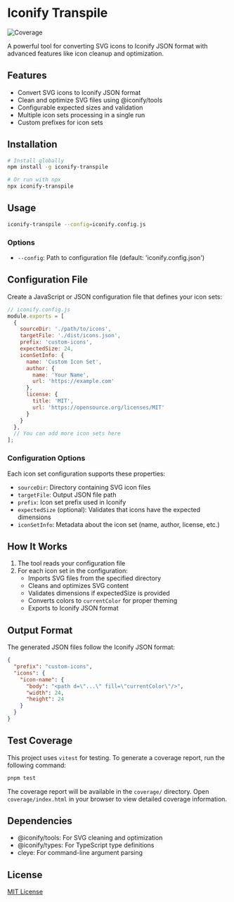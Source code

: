 # Iconify Transpile

![Coverage](https://img.shields.io/badge/coverage-92.1%25-brightgreen)

A powerful tool for converting SVG icons to Iconify JSON format with advanced features like icon cleanup and optimization.

## Features

- Convert SVG icons to Iconify JSON format
- Clean and optimize SVG files using @iconify/tools
- Configurable expected sizes and validation
- Multiple icon sets processing in a single run
- Custom prefixes for icon sets

## Installation

```bash
# Install globally
npm install -g iconify-transpile

# Or run with npx
npx iconify-transpile
```

## Usage

```bash
iconify-transpile --config=iconify.config.js
```

### Options

- `--config`: Path to configuration file (default: 'iconify.config.json')

## Configuration File

Create a JavaScript or JSON configuration file that defines your icon sets:

```js
// iconify.config.js
module.exports = [
  {
    sourceDir: './path/to/icons',
    targetFile: './dist/icons.json',
    prefix: 'custom-icons',
    expectedSize: 24,
    iconSetInfo: {
      name: 'Custom Icon Set',
      author: {
        name: 'Your Name',
        url: 'https://example.com'
      },
      license: {
        title: 'MIT',
        url: 'https://opensource.org/licenses/MIT'
      }
    }
  },
  // You can add more icon sets here
];
```

### Configuration Options

Each icon set configuration supports these properties:

- `sourceDir`: Directory containing SVG icon files
- `targetFile`: Output JSON file path
- `prefix`: Icon set prefix used in Iconify
- `expectedSize` (optional): Validates that icons have the expected dimensions
- `iconSetInfo`: Metadata about the icon set (name, author, license, etc.)

## How It Works

1. The tool reads your configuration file
2. For each icon set in the configuration:
   - Imports SVG files from the specified directory
   - Cleans and optimizes SVG content
   - Validates dimensions if expectedSize is provided
   - Converts colors to `currentColor` for proper theming
   - Exports to Iconify JSON format

## Output Format

The generated JSON files follow the Iconify JSON format:

```json
{
  "prefix": "custom-icons",
  "icons": {
    "icon-name": {
      "body": "<path d=\"...\" fill=\"currentColor\"/>",
      "width": 24,
      "height": 24
    }
  }
}
```

## Test Coverage

This project uses `vitest` for testing. To generate a coverage report, run the following command:

```bash
pnpm test
```

The coverage report will be available in the `coverage/` directory. Open `coverage/index.html` in your browser to view detailed coverage information.

## Dependencies

- @iconify/tools: For SVG cleaning and optimization
- @iconify/types: For TypeScript type definitions
- cleye: For command-line argument parsing

## License

[MIT License](https://opensource.org/licenses/MIT)
